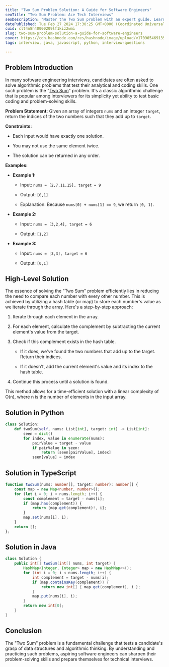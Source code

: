```yaml
---
title: "Two Sum Problem Solution: A Guide for Software Engineers"
seoTitle: "Two Sum Problem: Ace Tech Interviews"
seoDescription: "Master the Two Sum problem with an expert guide. Learn to solve it in Python, TypeScript, and Java and boost your interview skills today."
datePublished: Tue Feb 27 2024 17:30:25 GMT+0000 (Coordinated Universal Time)
cuid: clt4n8h40000209lf1kiz2wmi
slug: two-sum-problem-solution-a-guide-for-software-engineers
cover: https://cdn.hashnode.com/res/hashnode/image/upload/v1709054691351/f9d48d59-3c2a-461f-b3e5-d92814ccd934.webp
tags: interview, java, javascript, python, interview-questions

---
```


## Problem Introduction

In many software engineering interviews, candidates are often asked to solve algorithmic problems that test their analytical and coding skills. One such problem is the "[Two Sum](https://leetcode.com/problems/two-sum/description/)" problem. It's a classic algorithmic challenge that is popular among interviewers for its simplicity yet ability to test basic coding and problem-solving skills.

**Problem Statement:** Given an array of integers `nums` and an integer `target`, return the indices of the two numbers such that they add up to `target`.

**Constraints:**

* Each input would have exactly one solution.
    
* You may not use the same element twice.
    
* The solution can be returned in any order.
    

**Examples:**

* **Example 1:**
    
    * Input: `nums = [2,7,11,15], target = 9`
        
    * Output: `[0,1]`
        
    * Explanation: Because `nums[0] + nums[1] == 9`, we return `[0, 1]`.
        
* **Example 2:**
    
    * Input: `nums = [3,2,4], target = 6`
        
    * Output: `[1,2]`
        
* **Example 3:**
    
    * Input: `nums = [3,3], target = 6`
        
    * Output: `[0,1]`
        

## High-Level Solution

The essence of solving the "Two Sum" problem efficiently lies in reducing the need to compare each number with every other number. This is achieved by utilizing a hash table (or map) to store each number's value as we iterate through the array. Here's a step-by-step approach:

1. Iterate through each element in the array.
    
2. For each element, calculate the complement by subtracting the current element's value from the target.
    
3. Check if this complement exists in the hash table.
    
    * If it does, we've found the two numbers that add up to the target. Return their indices.
        
    * If it doesn't, add the current element's value and its index to the hash table.
        
4. Continue this process until a solution is found.
    

This method allows for a time-efficient solution with a linear complexity of O(n), where n is the number of elements in the input array.

## Solution in Python

```python
class Solution:
    def twoSum(self, nums: List[int], target: int) -> List[int]:
        seen = dict()
        for index, value in enumerate(nums):
            pairValue = target - value
            if pairValue in seen:
                return [seen[pairValue], index]
            seen[value] = index
```

## Solution in TypeScript

```typescript
function twoSum(nums: number[], target: number): number[] {
    const map = new Map<number, number>();
    for (let i = 0; i < nums.length; i++) {
        const complement = target - nums[i];
        if (map.has(complement)) {
            return [map.get(complement)!, i];
        }
        map.set(nums[i], i);
    }
    return [];
};
```

## Solution in Java

```java
class Solution {
    public int[] twoSum(int[] nums, int target) {
        HashMap<Integer, Integer> map = new HashMap<>();
        for (int i = 0; i < nums.length; i++) {
            int complement = target - nums[i];
            if (map.containsKey(complement)) {
                return new int[] { map.get(complement), i };
            }
            map.put(nums[i], i);
        }
        return new int[0];
    }
}
```

## Conclusion

The "Two Sum" problem is a fundamental challenge that tests a candidate's grasp of data structures and algorithmic thinking. By understanding and practicing such problems, aspiring software engineers can sharpen their problem-solving skills and prepare themselves for technical interviews.